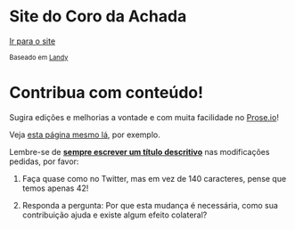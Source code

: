 # Site do Coro da Achada

[Ir para o site](http://coroachada.github.io)

<small>Baseado em [Landy](https://github.com/cauerego/Landy-v1.0)</small>

# Contribua com conteúdo!

Sugira edições e melhorias a vontade e com muita facilidade no [Prose.io](http://prose.io/#coroachada/coroachada.github.io)!

Veja [esta página mesmo lá](http://prose.io/#coroachada/coroachada.github.io/edit/master/README.md), por exemplo.

Lembre-se de [**sempre escrever um título descritivo**](https://robots.thoughtbot.com/5-useful-tips-for-a-better-commit-message) nas modificações pedidas, por favor:

1. Faça quase como no Twitter, mas em vez de 140 caracteres, pense que temos apenas 42!

2. Responda a pergunta: Por que esta mudança é necessária, como sua contribuição ajuda e existe algum efeito colateral?
